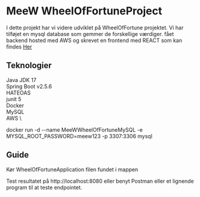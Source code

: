 # MeeW WheelOfFortuneProject

I dette projekt har vi videre udviklet på WheelOfFortune projektet. Vi har tilføjet en mysql database som gemmer de forskellige værdiger. fået backend hosted med AWS og skrevet en frontend med REACT som kan findes [Her](https://github.com/NoellZane/WheelOfFortuneFrontend)

## Teknologier

Java JDK 17 \
Spring Boot v2.5.6 \
HATEOAS \
junit 5 \
Docker \
MySQL \
AWS \


docker run -d --name MeeWWheelOfFortuneMySQL -e MYSQL_ROOT_PASSWORD=meew123 -p 3307:3306 mysql
## Guide


Kør WheelOfFortuneApplication filen fundet i mappen

Test resultatet på http://localhost:8080 eller benyt Postman eller et lignende program til at teste endpointet. 
